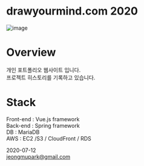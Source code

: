 # drawyourmind.com 2020

![image](https://user-images.githubusercontent.com/18201794/107038232-8f187c00-67ff-11eb-8fa0-9a6e11da2bdb.png)

# Overview
개인 포트폴리오 웹사이트 입니다.  
프로젝트 히스토리를 기록하고 있습니다.

# Stack

Front-end : Vue.js framework  
Back-end : Spring framework  
DB : MariaDB  
AWS : EC2 /S3 / CloudFront / RDS  
  
2020-07-12    
jeongmupark@gmail.com

